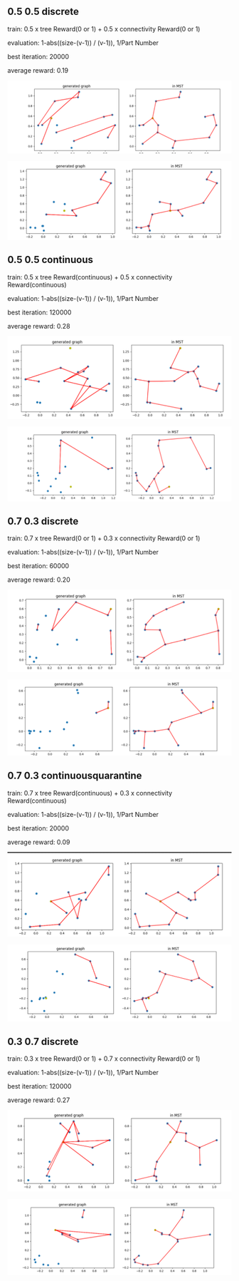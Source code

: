## 0.5 0.5 discrete

train: 0.5 x tree Reward(0 or 1) + 0.5 x connectivity Reward(0 or 1)

evaluation: 1-abs((size-(v-1)) / (v-1)), 1/Part Number

best iteration: 20000

average reward: 0.19

![image-20200823203140569](experiment.assets/image-20200823203140569.png)

![image-20200823203154447](experiment.assets/image-20200823203154447.png)



## 0.5 0.5 continuous

train: 0.5 x tree Reward(continuous) + 0.5 x connectivity Reward(continuous)

evaluation: 1-abs((size-(v-1)) / (v-1)), 1/Part Number

best iteration: 120000

average reward: 0.28

![image-20200823235701036](experiment.assets/image-20200823235701036.png)

![image-20200823235541958](experiment.assets/image-20200823235541958.png)

## 0.7 0.3 discrete

train: 0.7 x tree Reward(0 or 1) + 0.3 x connectivity Reward(0 or 1)

evaluation: 1-abs((size-(v-1)) / (v-1)), 1/Part Number

best iteration: 60000

average reward: 0.20

![image-20200824100926689](experiment.assets/image-20200824100926689.png)

![image-20200824100910108](experiment.assets/image-20200824100910108.png)



## 0.7 0.3 continuousquarantine

train: 0.7 x tree Reward(continuous) + 0.3 x connectivity Reward(continuous)

evaluation: 1-abs((size-(v-1)) / (v-1)), 1/Part Number

best iteration: 20000

average reward: 0.09

![image-20200824160755735](experiment.assets/image-20200824160755735.png)

![image-20200824160730273](experiment.assets/image-20200824160730273.png)

## 0.3 0.7 discrete

train: 0.3 x tree Reward(0 or 1) + 0.7 x connectivity Reward(0 or 1)

evaluation: 1-abs((size-(v-1)) / (v-1)), 1/Part Number

best iteration: 120000

average reward: 0.27

![image-20200824195626208](experiment.assets/image-20200824195626208.png)

![image-20200824195715268](experiment.assets/image-20200824195715268.png)